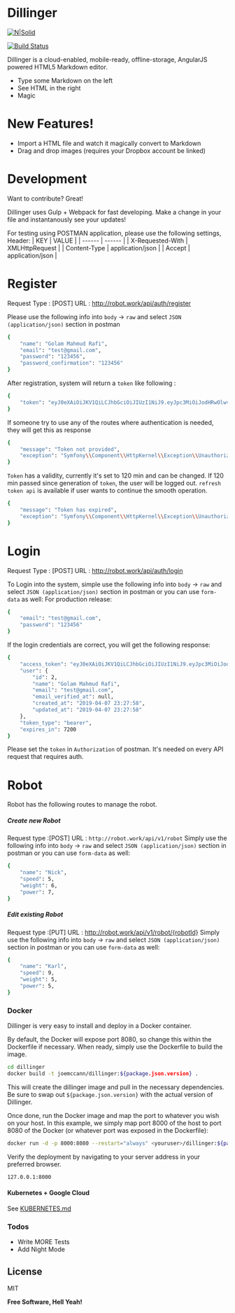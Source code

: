 # Dillinger

[![N|Solid](https://cldup.com/dTxpPi9lDf.thumb.png)](https://nodesource.com/products/nsolid)

[![Build Status](https://travis-ci.org/joemccann/dillinger.svg?branch=master)](https://travis-ci.org/joemccann/dillinger)

Dillinger is a cloud-enabled, mobile-ready, offline-storage, AngularJS powered HTML5 Markdown editor.

  - Type some Markdown on the left
  - See HTML in the right
  - Magic

# New Features!

  - Import a HTML file and watch it magically convert to Markdown
  - Drag and drop images (requires your Dropbox account be linked)


# Development

Want to contribute? Great!

Dillinger uses Gulp + Webpack for fast developing.
Make a change in your file and instantanously see your updates!

For testing using POSTMAN application, please use the following settings,
Header: 
| KEY | VALUE |
| ------ | ------ |
| X-Requested-With | XMLHttpRequest |
| Content-Type | application/json |
| Accept | application/json |


# Register 
Request Type : [POST] 
URL : http://robot.work/api/auth/register

Please use the following info into `body` -> `raw` and select `JSON (application/json)` section in postman
```sh
{
	"name": "Golam Mahmud Rafi",
	"email": "test@gmail.com",
	"password": "123456",
	"password_confirmation": "123456"
}
```
After registration, system will return a `token` like following : 
```sh
{
    "token": "eyJ0eXAiOiJKV1QiLCJhbGciOiJIUzI1NiJ9.eyJpc3MiOiJodHRwOlwvXC9yb2JvdC53b3JrXC9hcGlcL2F1dGhcL3JlZ2lzdGVyIiwiaWF0IjoxNTU0NjQ2NDk1LCJleHAiOjE1NTQ2NTM2OTUsIm5iZiI6MTU1NDY0NjQ5NSwianRpIjoidk9uSkg3cFV2cjF0eGZ3RSIsInN1YiI6MSwicHJ2IjoiODdlMGFmMWVmOWZkMTU4MTJmZGVjOTcxNTNhMTRlMGIwNDc1NDZhYSJ9.fW09NpK-yQM5cjX8dXwcOx3s_jcGPZJBfoD-UyxndvA"
}
```

If someone try to use any of the routes where authentication is needed, they will get this as response
```sh
{
    "message": "Token not provided",
    "exception": "Symfony\\Component\\HttpKernel\\Exception\\UnauthorizedHttpException"
}
```
`Token` has a validity, currently it's set to 120 min and can be changed. If 120 min passed since generation of `token`, the user will be logged out. `refresh token api` is available if user wants to continue the smooth operation.


```sh
{
    "message": "Token has expired",
    "exception": "Symfony\\Component\\HttpKernel\\Exception\\UnauthorizedHttpException"
}
```
# Login 
Request Type : [POST] 
URL : http://robot.work/api/auth/login

To Login into the system, simple use the following info into `body` -> `raw` and select `JSON (application/json)` section in postman or you can use `form-data` as well:
For production release:
```sh
{
	"email": "test@gmail.com",
	"password": "123456"
}
```
If the login credentials are correct, you will get the following response:
```sh
{
    "access_token": "eyJ0eXAiOiJKV1QiLCJhbGciOiJIUzI1NiJ9.eyJpc3MiOiJodHRwOlwvXC9yb2JvdC53b3JrXC9hcGlcL2F1dGhcL2xvZ2luIiwiaWF0IjoxNTU0NjQ3MzA4LCJleHAiOjE1NTQ2NTQ1MDgsIm5iZiI6MTU1NDY0NzMwOCwianRpIjoiQVc3RVJzQXlRNkprVDFBTyIsInN1YiI6MiwicHJ2IjoiODdlMGFmMWVmOWZkMTU4MTJmZGVjOTcxNTNhMTRlMGIwNDc1NDZhYSJ9.5VnGmwXjtH9j5m64h126gOjMuIhs8IVizU_B51DCfA8",
    "user": {
        "id": 2,
        "name": "Golam Mahmud Rafi",
        "email": "test@gmail.com",
        "email_verified_at": null,
        "created_at": "2019-04-07 23:27:58",
        "updated_at": "2019-04-07 23:27:58"
    },
    "token_type": "bearer",
    "expires_in": 7200
}
```

Please set the `token` in `Authorization` of postman. It's needed on every API request that requires auth.

# Robot 
Robot has the following routes to manage the robot. 
    

##### Create new Robot
Request type :[POST]
URL : `http://robot.work/api/v1/robot`
Simply use the following info into `body` -> `raw` and select `JSON (application/json)` section in postman or you can use `form-data` as well:
```sh
{
    "name": "Nick",
    "speed": 5,
    "weight": 6,
    "power": 7,
}
```

##### Edit existing Robot
Request type :[PUT]
URL : http://robot.work/api/v1/robot/{robotId}
Simply use the following info into `body` -> `raw` and select `JSON (application/json)` section in postman or you can use `form-data` as well:
```sh
{
    "name": "Karl",
    "speed": 9,
    "weight": 5,
    "power": 5,
}
```

### Docker
Dillinger is very easy to install and deploy in a Docker container.

By default, the Docker will expose port 8080, so change this within the Dockerfile if necessary. When ready, simply use the Dockerfile to build the image.

```sh
cd dillinger
docker build -t joemccann/dillinger:${package.json.version} .
```
This will create the dillinger image and pull in the necessary dependencies. Be sure to swap out `${package.json.version}` with the actual version of Dillinger.

Once done, run the Docker image and map the port to whatever you wish on your host. In this example, we simply map port 8000 of the host to port 8080 of the Docker (or whatever port was exposed in the Dockerfile):

```sh
docker run -d -p 8000:8080 --restart="always" <youruser>/dillinger:${package.json.version}
```

Verify the deployment by navigating to your server address in your preferred browser.

```sh
127.0.0.1:8000
```

#### Kubernetes + Google Cloud

See [KUBERNETES.md](https://github.com/joemccann/dillinger/blob/master/KUBERNETES.md)


### Todos

 - Write MORE Tests
 - Add Night Mode

License
----

MIT


**Free Software, Hell Yeah!**

[//]: # (These are reference links used in the body of this note and get stripped out when the markdown processor does its job. There is no need to format nicely because it shouldn't be seen. Thanks SO - http://stackoverflow.com/questions/4823468/store-comments-in-markdown-syntax)


   [dill]: <https://github.com/joemccann/dillinger>
   [git-repo-url]: <https://github.com/joemccann/dillinger.git>
   [john gruber]: <http://daringfireball.net>
   [df1]: <http://daringfireball.net/projects/markdown/>
   [markdown-it]: <https://github.com/markdown-it/markdown-it>
   [Ace Editor]: <http://ace.ajax.org>
   [node.js]: <http://nodejs.org>
   [Twitter Bootstrap]: <http://twitter.github.com/bootstrap/>
   [jQuery]: <http://jquery.com>
   [@tjholowaychuk]: <http://twitter.com/tjholowaychuk>
   [express]: <http://expressjs.com>
   [AngularJS]: <http://angularjs.org>
   [Gulp]: <http://gulpjs.com>

   [PlDb]: <https://github.com/joemccann/dillinger/tree/master/plugins/dropbox/README.md>
   [PlGh]: <https://github.com/joemccann/dillinger/tree/master/plugins/github/README.md>
   [PlGd]: <https://github.com/joemccann/dillinger/tree/master/plugins/googledrive/README.md>
   [PlOd]: <https://github.com/joemccann/dillinger/tree/master/plugins/onedrive/README.md>
   [PlMe]: <https://github.com/joemccann/dillinger/tree/master/plugins/medium/README.md>
   [PlGa]: <https://github.com/RahulHP/dillinger/blob/master/plugins/googleanalytics/README.md>
